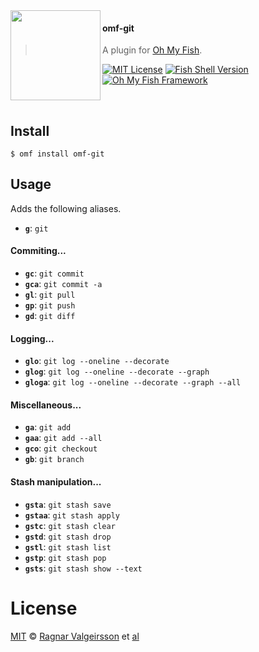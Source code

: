<img src="https://cdn.rawgit.com/oh-my-fish/oh-my-fish/e4f1c2e0219a17e2c748b824004c8d0b38055c16/docs/logo.svg" align="left" width="144px" height="144px"/>

#### omf-git
> A plugin for [Oh My Fish][omf-link].

[![MIT License](https://img.shields.io/badge/license-MIT-007EC7.svg?style=flat-square)](/LICENSE)
[![Fish Shell Version](https://img.shields.io/badge/fish-v2.2.0-007EC7.svg?style=flat-square)](https://fishshell.com)
[![Oh My Fish Framework](https://img.shields.io/badge/Oh%20My%20Fish-Framework-007EC7.svg?style=flat-square)](https://www.github.com/oh-my-fish/oh-my-fish)

<br/>

## Install

```fish
$ omf install omf-git
```

## Usage
Adds the following aliases.

- **`g`**: `git`

#### Commiting...
- **`gc`**: `git commit`
- **`gca`**: `git commit -a`
- **`gl`**: `git pull`
- **`gp`**: `git push`
- **`gd`**: `git diff`

#### Logging...
- **`glo`**: `git log --oneline --decorate`
- **`glog`**: `git log --oneline --decorate --graph`
- **`gloga`**: `git log --oneline --decorate --graph --all`

#### Miscellaneous...
- **`ga`**: `git add`
- **`gaa`**: `git add --all`
- **`gco`**: `git checkout`
- **`gb`**: `git branch`

#### Stash manipulation...
- **`gsta`**: `git stash save`
- **`gstaa`**: `git stash apply`
- **`gstc`**: `git stash clear`
- **`gstd`**: `git stash drop`
- **`gstl`**: `git stash list`
- **`gstp`**: `git stash pop`
- **`gsts`**: `git stash show --text`

# License

[MIT][mit] © [Ragnar Valgeirsson][author] et [al][contributors]


[mit]:            https://opensource.org/licenses/MIT
[author]:         https://github.com/{{USER}}
[contributors]:   https://github.com/{{USER}}/plugin-omf-git/graphs/contributors
[omf-link]:       https://www.github.com/oh-my-fish/oh-my-fish

[license-badge]:  https://img.shields.io/badge/license-MIT-007EC7.svg?style=flat-square

